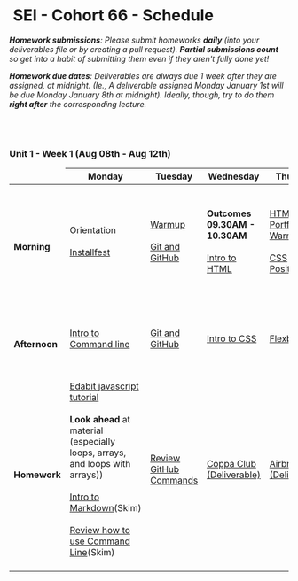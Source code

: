 
<h1><img src="https://ga-dash.s3.amazonaws.com/production/assets/logo-9f88ae6c9c3871690e33280fcf557f33.png" alt="" style="max-width:100%;"></a> SEI - Cohort 66 - Schedule</h1>

<i><strong>Homework submissions</strong>: Please submit homeworks <strong>daily</strong> (into your deliverables file or by creating a pull request). <strong>Partial submissions count</strong> so get into a habit of submitting them even if they aren't fully done yet!</i>

<i><strong>Homework due dates</strong>: Deliverables are always due 1 week after they are assigned, at midnight. (Ie., A deliverable assigned Monday January 1st will be due Monday January 8th at midnight). Ideally, though, try to do them <strong>right after</strong> the corresponding lecture.</i>



<br>
</hr>
<br>

### Unit 1 -  Week 1 (Aug 08th - Aug 12th)

<table>
<thead>
<tr>
  <td></td>
  <th>Monday</th>
  <th>Tuesday</th>
  <th>Wednesday</th>
  <th>Thursday</th>
  <th>Friday</th>
</tr>
</thead>
<tbody>

<tr>
  <td><strong>Morning</strong></td>



  <td>
    Orientation</br><br>
    <a href="Lessons/Week01/Day01/installfest.md">Installfest</a><br><br>
  </td>
  <td>
    <a href="Warmups/Week01/Day02/README.md">Warmup</a></br></br>
    <a href="Lessons/Week01/Day02/Git-GitHub/README.md">Git and GitHub</a></br></br>
  </td>
  <td>
   <strong>Outcomes 09.30AM - 10.30AM</strong> <br><br>
    <a href="Lessons/Week01/Day03/html.md">Intro to HTML</a></br></br>
  </td>
  <td>
  <a href="Warmups/Week01/Day03/html&css-portfolio/README.md">HTML & CSS Portfolio Warmup</a></br></br>
    <a href="Lessons/Week01/Day04/css-positioning/README.md">CSS Positioning</a></br></br>
   
  </td>

<td>
   <a href="Warmups/Week02/Day01/HTML&CSS/readme.md">Warmup</a></br></br>
   <a href="Lessons/Week02/Day01/js-intro/README.md">Intro to JS</a></br></br>
     <a href="Lessons/Week02/Day01/js-arrays&loops/readme.md">JS Arrays, Loops</a></br></br>
     <a href="Lessons/Week02/Day01/js-arrays&loops/Exercises/loops/lap1.md">Loops LAB</a></br></br>
      <a href="Lessons/Week02/Day01/js-arrays%26loops/Exercises/arrays/lap1.md">Arrays LAB</a></br></br>
  </td>
</tr>

<tr>
  <td><strong>Afternoon</strong></td>

  


  <td>
    <a href="Lessons/Week01/Day01/CommandLine.md">Intro to Command line</a></br></br>
  </td>
  <td>
   <a href="Lessons/Week01/Day02/Git-GitHub/README.md">Git and GitHub</a></br></br>
   
  </td>
  <td>
          <a href="Lessons/Week01/Day03/css.md">Intro to CSS</a></br></br>
  </td>
  <td>
    <a href="Lessons/Week01/Day04/flexbox/README.md">Flexbox</a></br></br>
  </td>

<td>
 <a href="Lessons/Week02/Day01/js-functions/README.md">JS Functions</a></br></br>
 <a href="Lessons/Week02/Day01/js-functions/Lab.js">JS LAB (Deliverable)</a></br></br>

  </td>

</tr>

<tr>
  <td><strong>Homework</strong></td>
  

  <td>
    <a href="https://edabit.com/tutorial/javascript">Edabit javascript tutorial</a><br><br>
    <strong>Look ahead</strong> at material<br> (especially loops, arrays, and loops with arrays))<br><br>
    <a href="Lessons/Week01/Day01/Markdown-intro.md">Intro to Markdown</a>(Skim)</br></br>
    <a href="Lessons/Week01/Day01/CommandLine.md">Review how to use Command Line</a>(Skim)<br><br>
  </td>
  <td>
      <a href="https://education.github.com/git-cheat-sheet-education.pdf"> Review GitHub Commands </a></br></br>
  </td>
  <td>
   <a href="Homework/Week01/Day03/html-coppa-club/"> Coppa Club (Deliverable)</a></br></br>
  </td>
  <td>
   <a href="Homework/Week01/Day04/airbnb/"> Airbnb (Deliverable)</a></br></br>
  </td>

<td>
   <a href=""> Homework </a></br></br>
  </td>

</tr>
</tbody>
</table>
